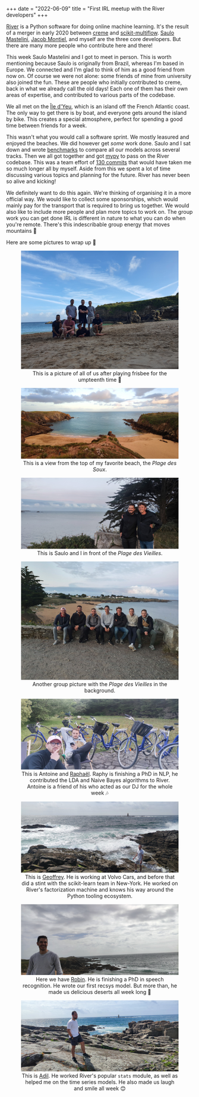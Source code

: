+++
date = "2022-06-09"
title = "First IRL meetup with the River developers"
+++

[River](https://github.com/online-ml/river/) is a Python software for doing online machine learning. It's the result of a merger in early 2020 between [creme](https://github.com/online-ml/river) and [scikit-multiflow](https://github.com/scikit-multiflow/scikit-multiflow). [Saulo Mastelini](https://github.com/smastelini), [Jacob Montiel](https://github.com/jacobmontiel), and myself are the three core developers. But there are many more people who contribute here and there!

This week Saulo Mastelini and I got to meet in person. This is worth mentioning because Saulo is originally from Brazil, whereas I'm based in Europe. We connected and I'm glad to think of him as a good friend from now on. Of course we were not alone: some friends of mine from university also joined the fun. These are people who initially contributed to creme, back in what we already call the old days! Each one of them has their own areas of expertise, and contributed to various parts of the codebase.

We all met on the [Île d'Yeu](https://www.google.com/maps/place/%C3%8Ele+d'Yeu,+85350+%C3%8Ele+d'Yeu/data=!4m2!3m1!1s0x4804dc14901b1eff:0x98a64666e3ee1a2f?sa=X&ved=2ahUKEwiKvpLgj6D4AhUFNxoKHdBlBQwQ8gF6BQiEARAB), which is an island off the French Atlantic coast. The only way to get there is by boat, and everyone gets around the island by bike. This creates a special atmosphere, perfect for spending a good time between friends for a week.

This wasn't what you would call a software sprint. We mostly leasured and enjoyed the beaches. We did however get *some* work done. Saulo and I sat down and wrote [benchmarks](https://riverml.xyz/0.11.1/benchmarks/) to compare all our models across several tracks. Then we all got together and got [mypy](http://mypy-lang.org/) to pass on the River codebase. This was a team effort of [130 commits](https://github.com/online-ml/river/pull/954) that would have taken me so much longer all by myself. Aside from this we spent a lot of time discussing various topics and planning for the future. River has never been so alive and kicking!

We definitely want to do this again. We're thinking of organising it in a more official way. We would like to collect some sponsorships, which would mainly pay for the transport that is required to bring us together. We would also like to include more people and plan more topics to work on. The group work you can get done IRL is different in nature to what you can do when you're remote. There's this indescribable group energy that moves mountains 🚀

Here are some pictures to wrap up 💫

<div align="center">
<figure>
    <img src="/img/blog/first-river-meetup/group.jpg">
    <figcaption>This is a picture of all of us after playing frisbee for the umpteenth time 🥏</figcaption>
</figure>
</div>

<div align="center">
<figure>
    <img src="/img/blog/first-river-meetup/soux.jpg">
    <figcaption>This is a view from the top of my favorite beach, the <i>Plage des Soux</i>.</figcaption>
</figure>
</div>

<div align="center">
<figure>
    <img src="/img/blog/first-river-meetup/saulo_and_i.jpg">
    <figcaption>This is Saulo and I in front of the <i>Plage des Vieilles</i>.</figcaption>
</figure>
</div>

<div align="center">
<figure>
    <img src="/img/blog/first-river-meetup/group2.jpg">
    <figcaption>Another group picture with the <i>Plage des Vieilles</i> in the background.</figcaption>
</figure>
</div>

<div align="center">
<figure>
    <img src="/img/blog/first-river-meetup/raphy_and_antoine.jpg">
    <figcaption>This is Antoine and <a href="https://github.com/raphaelsty">Raphaël</a>. Raphy is finishing a PhD in NLP, he contributed the LDA and Naive Bayes algorithms to River. Antoine is a friend of his who acted as our DJ for the whole week 🎶</figcaption>
</figure>
</div>

<div align="center">
<figure>
    <img src="/img/blog/first-river-meetup/geoffrey.jpg">
    <figcaption>This is <a href="https://github.com/gbolmier">Geoffrey</a>. He is working at Volvo Cars, and before that did a stint with the scikit-learn team in New-York. He worked on River's factorization machine and knows his way around the Python tooling ecosystem.</figcaption>
</figure>
</div>

<div align="center">
<figure>
    <img src="/img/blog/first-river-meetup/robin.jpg">
    <figcaption>Here we have <a href="https://github.com/VaysseRobin">Robin</a>. He is finishing a PhD in speech recognition. He wrote our first recsys model. But more than, he made us delicious deserts all week long 🤤</figcaption>
</figure>
</div>

<div align="center">
<figure>
    <img src="/img/blog/first-river-meetup/adil.jpg">
    <figcaption>This is <a href="https://github.com/AdilZouitine">Adil</a>. He worked River's popular <code>stats</code> module, as well as helped me on the time series models. He also made us laugh and smile all week 😊</figcaption>
</figure>
</div>

